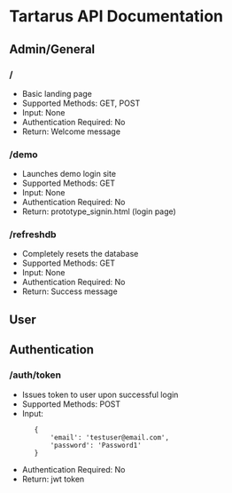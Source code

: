 # Tartarus API Documentation

## Admin/General

### /
- Basic landing page
- Supported Methods: GET, POST
- Input: None
- Authentication Required: No
- Return: Welcome message

### /demo
- Launches demo login site
- Supported Methods: GET
- Input: None
- Authentication Required: No
- Return: prototype_signin.html (login page)

### /refreshdb
- Completely resets the database
- Supported Methods: GET
- Input: None
- Authentication Required: No
- Return: Success message

## User

## Authentication

### /auth/token
- Issues token to user upon successful login
- Supported Methods: POST
- Input:
     ```
        {
            'email': 'testuser@email.com',
            'password': 'Password1'
        }
    ```
- Authentication Required: No
- Return: jwt token
